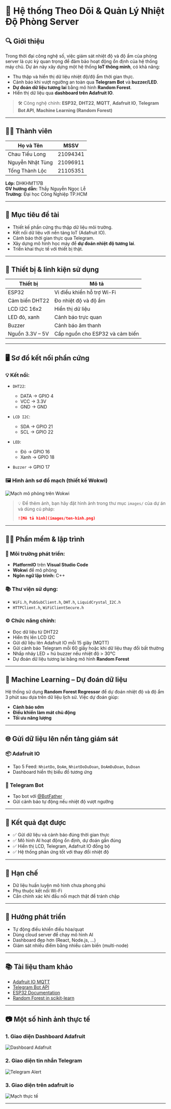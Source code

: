 # 📡 Hệ thống Theo Dõi & Quản Lý Nhiệt Độ Phòng Server

## 🔍 Giới thiệu

Trong thời đại công nghệ số, việc giám sát nhiệt độ và độ ẩm của phòng server là cực kỳ quan trọng để đảm bảo hoạt động ổn định của hệ thống máy chủ. Dự án này xây dựng một hệ thống **IoT thông minh**, có khả năng:

- Thu thập và hiển thị dữ liệu nhiệt độ/độ ẩm thời gian thực.
- Cảnh báo khi vượt ngưỡng an toàn qua **Telegram Bot** và **buzzer/LED**.
- **Dự đoán dữ liệu tương lai** bằng mô hình **Random Forest**.
- Hiển thị dữ liệu qua **dashboard trên Adafruit IO**.

> 🛠️ Công nghệ chính: **ESP32**, **DHT22**, **MQTT**, **Adafruit IO**, **Telegram Bot API**, **Machine Learning (Random Forest)**

---

## 👨‍🏫 Thành viên 

| Họ và Tên        | MSSV      |
|------------------|-----------|
| Chau Tiểu Long   | 21094341  |
| Nguyễn Nhật Tùng | 21096911  |
| Tống Thành Lộc   | 21105351  |

**Lớp:** DHKHMT17B  
**GV hướng dẫn:** Thầy Nguyễn Ngọc Lễ  
**Trường:** Đại học Công Nghiệp TP.HCM

---

## 🎯 Mục tiêu đề tài

- Thiết kế phần cứng thu thập dữ liệu môi trường.
- Kết nối dữ liệu với nền tảng IoT (Adafruit IO).
- Cảnh báo thời gian thực qua Telegram.
- Xây dựng mô hình học máy để **dự đoán nhiệt độ tương lai**.
- Triển khai thực tế với thiết bị thật.

---

## 🧰 Thiết bị & linh kiện sử dụng

| Thiết bị                 | Mô tả |
|--------------------------|-------|
| ESP32                    | Vi điều khiển hỗ trợ Wi-Fi |
| Cảm biến DHT22           | Đo nhiệt độ và độ ẩm |
| LCD I2C 16x2             | Hiển thị dữ liệu |
| LED đỏ, xanh             | Cảnh báo trực quan |
| Buzzer                   | Cảnh báo âm thanh |
| Nguồn 3.3V – 5V          | Cấp nguồn cho ESP32 và cảm biến |

---

## 🖥️ Sơ đồ kết nối phần cứng

### 💡 Kết nối:

- `DHT22`:
  - DATA → GPIO 4
  - VCC → 3.3V
  - GND → GND

- `LCD I2C`:
  - SDA → GPIO 21
  - SCL → GPIO 22

- `LED`:
  - Đỏ → GPIO 16
  - Xanh → GPIO 18

- `Buzzer` → GPIO 17

### 🖼️ Hình ảnh sơ đồ mạch (thiết kế Wokwi)

![Mạch mô phỏng trên Wokwi](images/wokwi-diagram.png)

> 💡 Để thêm ảnh, bạn hãy đặt hình ảnh trong thư mục `images/` của dự án và dùng cú pháp:
> ```markdown
> ![Mô tả hình](images/ten-hinh.png)
> ```

---

## 🧑‍💻 Phần mềm & lập trình

### 🔧 Môi trường phát triển:
- **PlatformIO** trên **Visual Studio Code**
- **Wokwi** để mô phỏng
- **Ngôn ngữ lập trình:** C++

### 📚 Thư viện sử dụng:
- `WiFi.h`, `PubSubClient.h`, `DHT.h`, `LiquidCrystal_I2C.h`
- `HTTPClient.h`, `WiFiClientSecure.h`

### ⚙️ Chức năng chính:
- Đọc dữ liệu từ DHT22
- Hiển thị lên LCD I2C
- Gửi dữ liệu lên Adafruit IO mỗi 15 giây (MQTT)
- Gửi cảnh báo Telegram mỗi 60 giây hoặc khi dữ liệu thay đổi bất thường
- Nhấp nháy LED + hú buzzer nếu nhiệt độ > 30°C
- Dự đoán dữ liệu tương lai bằng mô hình **Random Forest**

---

## 🤖 Machine Learning – Dự đoán dữ liệu

Hệ thống sử dụng **Random Forest Regressor** để dự đoán nhiệt độ và độ ẩm 3 phút sau dựa trên dữ liệu lịch sử. Việc dự đoán giúp:

- **Cảnh báo sớm**
- **Điều khiển làm mát chủ động**
- **Tối ưu năng lượng**

---

## 🌐 Gửi dữ liệu lên nền tảng giám sát

### 📦 Adafruit IO
- Tạo 5 Feed: `NhietDo`, `DoAm`, `NhietDoDuDoan`, `DoAmDuDoan`, `DuDoan`
- Dashboard hiển thị biểu đồ tương ứng

### 🤖 Telegram Bot
- Tạo bot với [@BotFather](https://t.me/BotFather)
- Gửi cảnh báo tự động nếu nhiệt độ vượt ngưỡng

---

## 🧪 Kết quả đạt được

- ✅ Gửi dữ liệu và cảnh báo đúng thời gian thực
- ✅ Mô hình AI hoạt động ổn định, dự đoán gần đúng
- ✅ Hiển thị LCD, Telegram, Adafruit IO đồng bộ
- ✅ Hệ thống phản ứng tốt với thay đổi nhiệt độ

---

## 🚧 Hạn chế

- Dữ liệu huấn luyện mô hình chưa phong phú
- Phụ thuộc kết nối Wi-Fi
- Cần chính xác khi đấu nối mạch thật để tránh chập

---

## 🚀 Hướng phát triển

- Tự động điều khiển điều hòa/quạt
- Dùng cloud server để chạy mô hình AI
- Dashboard đẹp hơn (React, Node.js, …)
- Giám sát nhiều điểm bằng nhiều cảm biến (multi-node)

---

## 📚 Tài liệu tham khảo

- [Adafruit IO MQTT](https://io.adafruit.com/api/docs/mqtt.html)
- [Telegram Bot API](https://core.telegram.org/bots/api)
- [ESP32 Documentation](https://docs.espressif.com/)
- [Random Forest in scikit-learn](https://scikit-learn.org/stable/modules/generated/sklearn.ensemble.RandomForestRegressor.html)

---

## 📷 Một số hình ảnh thực tế

### 1. Giao diện Dashboard Adafruit

![Dashboard Adafruit](images/adafruit-dashboard.png)

### 2. Giao diện tin nhắn Telegram

![Telegram Alert](images/telegram-alert.png)

### 3. Giao diện trên adafruit io

![Mạch thực tế](images/ada.jpg)

---



